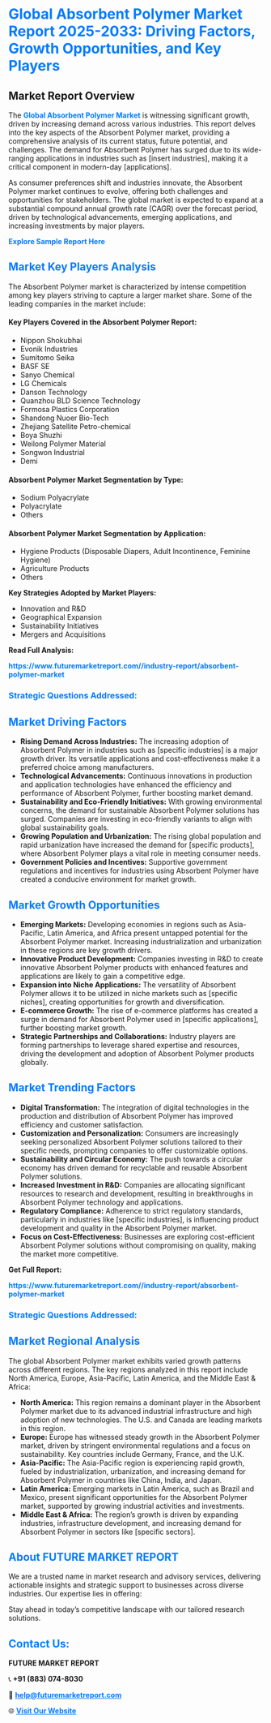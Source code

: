 <h1 style="color: #007BFF;">Global Absorbent Polymer Market Report 2025-2033: Driving Factors, Growth Opportunities, and Key Players</h1>

<section id="overview">
<h2>Market Report Overview</h2>
<p>The <a href="https://www.futuremarketreport.com//industry-report/absorbent-polymer-market" style="color: #007BFF; text-decoration: none;"><strong>Global Absorbent Polymer Market</strong></a> is witnessing significant growth, driven by increasing demand across various industries. This report delves into the key aspects of the Absorbent Polymer market, providing a comprehensive analysis of its current status, future potential, and challenges. The demand for Absorbent Polymer has surged due to its wide-ranging applications in industries such as [insert industries], making it a critical component in modern-day [applications].</p>
<p>As consumer preferences shift and industries innovate, the Absorbent Polymer market continues to evolve, offering both challenges and opportunities for stakeholders. The global market is expected to expand at a substantial compound annual growth rate (CAGR) over the forecast period, driven by technological advancements, emerging applications, and increasing investments by major players.</p>
</section>

<section id="overview">
<p><a href="https://www.futuremarketreport.com//request-sample/reportId=91201" style="color: #007BFF; text-decoration: none;"><strong>Explore Sample Report Here</strong></a></p>
</section>

<section id="key-players">
<h2 style="color: #007BFF;">Market Key Players Analysis</h2>
<p>The Absorbent Polymer market is characterized by intense competition among key players striving to capture a larger market share. Some of the leading companies in the market include:</p>
<h4>Key Players Covered in the Absorbent Polymer Report:</h4>
<ul><li>Nippon Shokubhai</li><li>Evonik Industries</li><li>Sumitomo Seika</li><li>BASF SE</li><li>Sanyo Chemical</li><li>LG Chemicals</li><li>Danson Technology</li><li>Quanzhou BLD Science Technology</li><li>Formosa Plastics Corporation</li><li>Shandong Nuoer Bio-Tech</li><li>Zhejiang Satellite Petro-chemical</li><li>Boya Shuzhi</li><li>Weilong Polymer Material</li><li>Songwon Industrial</li><li>Demi</li></ul>
<h4>Absorbent Polymer Market Segmentation by Type:</h4>
<ul><li>Sodium Polyacrylate</li><li>Polyacrylate</li><li>Others</li></ul>

<h4>Absorbent Polymer Market Segmentation by Application:</h4>
<ul><li>Hygiene Products (Disposable Diapers, Adult Incontinence, Feminine Hygiene)</li><li>Agriculture Products</li><li>Others</li></ul>
<p><strong>Key Strategies Adopted by Market Players:</strong></p>
<ul>
<li>Innovation and R&D</li>
<li>Geographical Expansion</li>
<li>Sustainability Initiatives</li>
<li>Mergers and Acquisitions</li>
</ul>
</section>

<section>
<p><strong>Read Full Analysis: </strong></p><a href="https://www.futuremarketreport.com//industry-report/absorbent-polymer-market" style="color: #007BFF; text-decoration: none;"><strong>https://www.futuremarketreport.com//industry-report/absorbent-polymer-market</strong></a>
<h3 style="color: #007BFF;">Strategic Questions Addressed:</h3>
</section>

<section id="driving-factors">
<h2 style="color: #007BFF;">Market Driving Factors</h2>
<ul>
<li><strong>Rising Demand Across Industries:</strong> The increasing adoption of Absorbent Polymer in industries such as [specific industries] is a major growth driver. Its versatile applications and cost-effectiveness make it a preferred choice among manufacturers.</li>
<li><strong>Technological Advancements:</strong> Continuous innovations in production and application technologies have enhanced the efficiency and performance of Absorbent Polymer, further boosting market demand.</li>
<li><strong>Sustainability and Eco-Friendly Initiatives:</strong> With growing environmental concerns, the demand for sustainable Absorbent Polymer solutions has surged. Companies are investing in eco-friendly variants to align with global sustainability goals.</li>
<li><strong>Growing Population and Urbanization:</strong> The rising global population and rapid urbanization have increased the demand for [specific products], where Absorbent Polymer plays a vital role in meeting consumer needs.</li>
<li><strong>Government Policies and Incentives:</strong> Supportive government regulations and incentives for industries using Absorbent Polymer have created a conducive environment for market growth.</li>
</ul>
</section>

<section id="growth-opportunities">
<h2 style="color: #007BFF;">Market Growth Opportunities</h2>
<ul>
<li><strong>Emerging Markets:</strong> Developing economies in regions such as Asia-Pacific, Latin America, and Africa present untapped potential for the Absorbent Polymer market. Increasing industrialization and urbanization in these regions are key growth drivers.</li>
<li><strong>Innovative Product Development:</strong> Companies investing in R&D to create innovative Absorbent Polymer products with enhanced features and applications are likely to gain a competitive edge.</li>
<li><strong>Expansion into Niche Applications:</strong> The versatility of Absorbent Polymer allows it to be utilized in niche markets such as [specific niches], creating opportunities for growth and diversification.</li>
<li><strong>E-commerce Growth:</strong> The rise of e-commerce platforms has created a surge in demand for Absorbent Polymer used in [specific applications], further boosting market growth.</li>
<li><strong>Strategic Partnerships and Collaborations:</strong> Industry players are forming partnerships to leverage shared expertise and resources, driving the development and adoption of Absorbent Polymer products globally.</li>
</ul>
</section>

<section id="trending-factors">
<h2 style="color: #007BFF;">Market Trending Factors</h2>
<ul>
<li><strong>Digital Transformation:</strong> The integration of digital technologies in the production and distribution of Absorbent Polymer has improved efficiency and customer satisfaction.</li>
<li><strong>Customization and Personalization:</strong> Consumers are increasingly seeking personalized Absorbent Polymer solutions tailored to their specific needs, prompting companies to offer customizable options.</li>
<li><strong>Sustainability and Circular Economy:</strong> The push towards a circular economy has driven demand for recyclable and reusable Absorbent Polymer solutions.</li>
<li><strong>Increased Investment in R&D:</strong> Companies are allocating significant resources to research and development, resulting in breakthroughs in Absorbent Polymer technology and applications.</li>
<li><strong>Regulatory Compliance:</strong> Adherence to strict regulatory standards, particularly in industries like [specific industries], is influencing product development and quality in the Absorbent Polymer market.</li>
<li><strong>Focus on Cost-Effectiveness:</strong> Businesses are exploring cost-efficient Absorbent Polymer solutions without compromising on quality, making the market more competitive.</li>
</ul>
</section>

<section>
<p><strong>Get Full Report: </strong></p><a href="https://www.futuremarketreport.com//industry-report/absorbent-polymer-market" style="color: #007BFF; text-decoration: none;"><strong>https://www.futuremarketreport.com//industry-report/absorbent-polymer-market</strong></a>
<h3 style="color: #007BFF;">Strategic Questions Addressed:</h3>
</section>


<section id="regional-analysis">
<h2 style="color: #007BFF;">Market Regional Analysis</h2>
<p>The global Absorbent Polymer market exhibits varied growth patterns across different regions. The key regions analyzed in this report include North America, Europe, Asia-Pacific, Latin America, and the Middle East & Africa:</p>
<ul>
<li><strong>North America:</strong> This region remains a dominant player in the Absorbent Polymer market due to its advanced industrial infrastructure and high adoption of new technologies. The U.S. and Canada are leading markets in this region.</li>
<li><strong>Europe:</strong> Europe has witnessed steady growth in the Absorbent Polymer market, driven by stringent environmental regulations and a focus on sustainability. Key countries include Germany, France, and the U.K.</li>
<li><strong>Asia-Pacific:</strong> The Asia-Pacific region is experiencing rapid growth, fueled by industrialization, urbanization, and increasing demand for Absorbent Polymer in countries like China, India, and Japan.</li>
<li><strong>Latin America:</strong> Emerging markets in Latin America, such as Brazil and Mexico, present significant opportunities for the Absorbent Polymer market, supported by growing industrial activities and investments.</li>
<li><strong>Middle East & Africa:</strong> The region’s growth is driven by expanding industries, infrastructure development, and increasing demand for Absorbent Polymer in sectors like [specific sectors].</li>
</ul>
</section>

<footer>
<h2 style="color: #007BFF;">About FUTURE MARKET REPORT</h2>
<p>We are a trusted name in market research and advisory services, delivering actionable insights and strategic support to businesses across diverse industries. Our expertise lies in offering:</p>

<p>Stay ahead in today’s competitive landscape with our tailored research solutions.</p>

<h2 style="color: #007BFF;">Contact Us:</h2>
<p><strong>FUTURE MARKET REPORT</strong></p>
<p>📞 <strong>+91 (883) 074-8030</strong></p>
<p>📧 <strong><a href="mailto:help@futuremarketreport.com" style="color: #007BFF;">help@futuremarketreport.com</a></strong></p>
<p>🌐 <strong><a href="https://www.futuremarketreport.com/" style="color: #007BFF;">Visit Our Website</a></strong></p>
</footer>